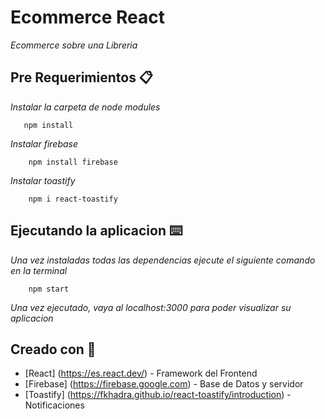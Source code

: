 # Ecommerce React

_Ecommerce sobre una Libreria_

## Pre Requerimientos 📋

_Instalar la carpeta de node modules_

```
   npm install
```

_Instalar firebase_

```
    npm install firebase
```

_Instalar toastify_

```
    npm i react-toastify
```

## Ejecutando la aplicacion ⌨️

_Una vez instaladas todas las dependencias ejecute el siguiente comando en la terminal_

```
    npm start
```

_Una vez ejecutado, vaya al localhost:3000 para poder visualizar su aplicacion_

## Creado con 🧰

- [React] (https://es.react.dev/) - Framework del Frontend
- [Firebase] (https://firebase.google.com) - Base de Datos y servidor
- [Toastify] (https://fkhadra.github.io/react-toastify/introduction) - Notificaciones
